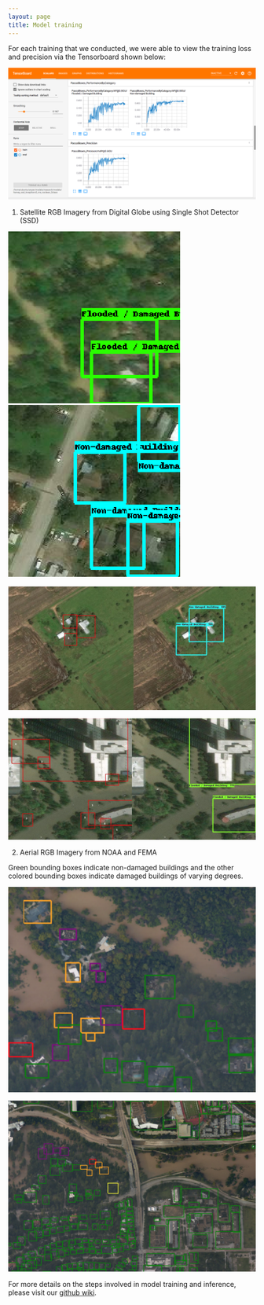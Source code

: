 ```yaml
---
layout: page
title: Model training
---
```


For each training that we conducted, we were able to view the training loss and precision via the Tensorboard shown below:

![Tensorboard output](tensorboard-sat.png)

1. Satellite RGB Imagery from Digital Globe using Single Shot Detector (SSD)

![Damaged](damaged-sat.png)![Undamaged](undamaged-sat.png)

![groundtruth_test1](groundtruth_test1.png)

![groundtruth_test2](groundtruth_test2.png)

2. Aerial RGB Imagery from NOAA and FEMA

Green bounding boxes indicate non-damaged buildings and the other colored bounding boxes indicate damaged buildings of varying degrees.

![NOAA5class](NOAA5class.png)

![NOAA5class2](NOAA5class2.png)

For more details on the steps involved in model training and inference, please visit our [github wiki](https://github.com/DDS-Lab/harvey_data_process/wiki).
